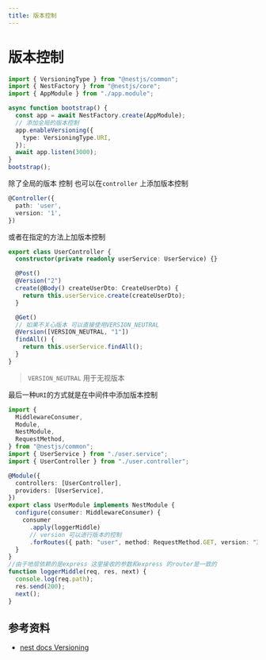 ```yaml
---
title: 版本控制
---
```


# 版本控制

```ts
import { VersioningType } from "@nestjs/common";
import { NestFactory } from "@nestjs/core";
import { AppModule } from "./app.module";

async function bootstrap() {
  const app = await NestFactory.create(AppModule);
  // 添加全局的版本控制
  app.enableVersioning({
    type: VersioningType.URI,
  });
  await app.listen(3000);
}
bootstrap();
```

除了全局的版本 控制 也可以在`controller` 上添加版本控制

```ts
@Controller({
  path: 'user',
  version: '1',
})
```

或者在指定的方法上加版本控制

```ts
export class UserController {
  constructor(private readonly userService: UserService) {}

  @Post()
  @Version("2")
  create(@Body() createUserDto: CreateUserDto) {
    return this.userService.create(createUserDto);
  }

  @Get()
  // 如果不关心版本 可以直接使用VERSION_NEUTRAL
  @Version([VERSION_NEUTRAL, "1"])
  findAll() {
    return this.userService.findAll();
  }
}
```

> `VERSION_NEUTRAL` 用于无视版本

最后一种`URI`的方式就是在中间件中添加版本控制

```ts
import {
  MiddlewareConsumer,
  Module,
  NestModule,
  RequestMethod,
} from "@nestjs/common";
import { UserService } from "./user.service";
import { UserController } from "./user.controller";

@Module({
  controllers: [UserController],
  providers: [UserService],
})
export class UserModule implements NestModule {
  configure(consumer: MiddlewareConsumer) {
    consumer
      .apply(loggerMiddle)
      // version 可以进行版本的控制
      .forRoutes({ path: "user", method: RequestMethod.GET, version: "3" });
  }
}
//由于地层依赖的是express 这里接收的参数和express 的router是一致的
function loggerMiddle(req, res, next) {
  console.log(req.path);
  res.send(200);
  next();
}
```

## 参考资料

- [nest docs Versioning](https://docs.nestjs.com/techniques/versioning#versioning)
